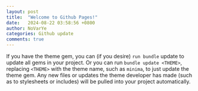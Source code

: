 ```yaml
---
layout: post
title:  "Welcome to Github Pages!"
date:   2024-08-22 03:58:56 +0800
author: NoVarYe
categories: Github update
comments: true
---
```

If you have the theme gem, you can (if you desire) `run bundle` update to update all gems in your project. Or you can run `bundle update <THEME>`, replacing `<THEME>` with the theme name, such as `minima`, to just update the theme gem. Any new files or updates the theme developer has made (such as to stylesheets or includes) will be pulled into your project automatically.
